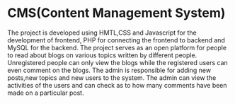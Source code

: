 # CMS(Content Management System)
The project is developed using HMTL,CSS and Javascript for the development of frontend, PHP for connecting the frontend to backend and MySQL for the backend. The project serves as an open platform for people to read about blogs on various topics written by different people. Unregistered people can only view the blogs while the registered users can even comment on the blogs. The admin is responsible for adding new posts,new topics and new users to the system. The admin can view the activities of the users and can check as to how many comments have been made on a particular post.
